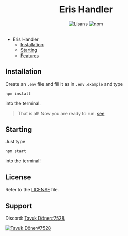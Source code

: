 <div align="center">
   <h1>Eris Handler</h1>
   <img src="https://img.shields.io/badge/license-MIT-green?style=flat" alt="Lisans">
   <img alt="npm" src="https://img.shields.io/npm/v/eris?label=eris">
   <br><br>
</div>

-  Eris Handler
   -  [Installation](#installation)
   -  [Starting](#starting)
   -  [Features](#features)

## Installation

Create an `.env` file and fill it as in `.env.example` and type

```bash
npm install
```

into the terminal.

> That is all! Now you are ready to run. [see](#starting)

## Starting

Just type

```bash
npm start
```

into the terminal!

## License

Refer to the [LICENSE](https://github.com/TavukDoner7528/discord.js-v14-handler/blob/master/LICENSE.md) file.

## Support

Discord: [Tavuk Döner#7528](https://discord.com/users/729651204216455229)

[![Tavuk Döner#7528](https://discord.c99.nl/widget/theme-4/729651204216455229.png)](https://discord.com/users/729651204216455229)
